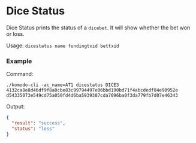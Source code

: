# Dice Status
Dice Status prints the status of a `dicebet`. It will show whether the bet won or loss.

Usage: `dicestatus name fundingtxid bettxid`
### Example
Command:
```shell
./komodo-cli -ac_name=AT1 dicestatus DICE3 4132ca8e8d46df9f8a8cbe83c99794497e06bbd190bd71f4abcdedf84e90952e d54335073e549cd75a050fd4d6ba5939307cda7096ba0f3da779fb7d07e46343
```
Output:
```JSON
{
  "result": "success",
  "status": "loss"
}
```
